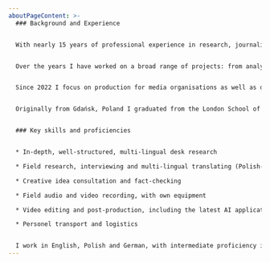 ```yaml
---
aboutPageContent: >-
  ### Background and Experience


  With nearly 15 years of professional experience in research, journalism and project management, I am level-headed and responsible, while staying curious and creative.


  Over the years I have worked on a broad range of projects: from analysing pharma industry policy to coordinating strategy development at a major bank, from organising government-level public consultations to running an impactful podcast/newsletter combo during the COVID-19 pandemic.


  Since 2022 I focus on production for media organisations as well as developing and producing my own content. 


  Originally from Gdańsk, Poland I graduated from the London School of Economics and Political Science as well as the National University of Singapore, with a concentration in social studies and public policy.


  ### Key skills and proficiencies


  * In-depth, well-structured, multi-lingual desk research

  * Field research, interviewing and multi-lingual translating (Polish-German-English)

  * Creative idea consultation and fact-checking

  * Field audio and video recording, with own equipment

  * Video editing and post-production, including the latest AI applications

  * Personel transport and logistics


  I work in English, Polish and German, with intermediate proficiency in Russian and Ukrainian.
---
```

